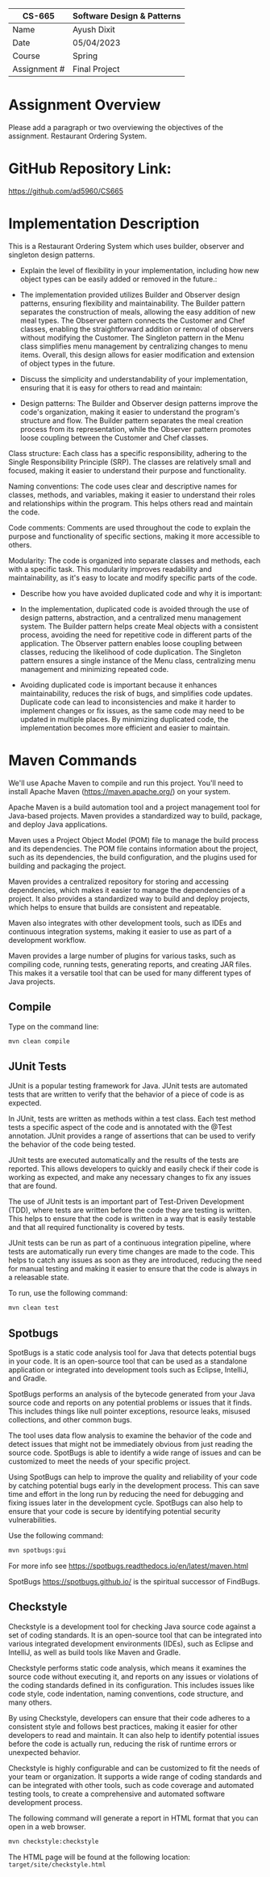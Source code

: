 
| CS-665       | Software Design & Patterns |
|--------------|----------------------------|
| Name         | Ayush Dixit                |
| Date         | 05/04/2023                 |
| Course       | Spring                     |
| Assignment # | Final Project              |

# Assignment Overview
Please add a paragraph or two overviewing the objectives of the assignment.
Restaurant Ordering System.

# GitHub Repository Link:
https://github.com/ad5960/CS665

# Implementation Description 
This is a Restaurant Ordering System which uses builder, observer and singleton design patterns.



- Explain the level of flexibility in your implementation, including how new object types can
be easily added or removed in the future.:

- The implementation provided utilizes Builder and Observer design patterns, 
ensuring flexibility and maintainability. The Builder pattern separates the construction 
of meals, allowing the easy addition of new meal types. The Observer pattern connects the 
Customer and Chef classes, enabling the straightforward addition or removal of observers without modifying the Customer. The Singleton pattern in the Menu class simplifies menu management by centralizing changes to menu items. Overall, this design allows for easier modification and extension of object types in the future.


- Discuss the simplicity and understandability of your implementation, ensuring that it is
easy for others to read and maintain:

- Design patterns: The Builder and Observer design patterns improve the code's organization, making it easier to understand the program's structure and flow. The Builder pattern separates the meal creation process from its representation, while the Observer pattern promotes loose coupling between the Customer and Chef classes.

Class structure: Each class has a specific responsibility, adhering to the Single Responsibility Principle (SRP). The classes are relatively small and focused, making it easier to understand their purpose and functionality.

Naming conventions: The code uses clear and descriptive names for classes, methods, and variables, making it easier to understand their roles and relationships within the program. This helps others read and maintain the code.

Code comments: Comments are used throughout the code to explain the purpose and functionality of specific sections, making it more accessible to others.

Modularity: The code is organized into separate classes and methods, each with a specific task. This modularity improves readability and maintainability, as it's easy to locate and modify specific parts of the code.


- Describe how you have avoided duplicated code and why it is important:

- In the implementation, duplicated code is avoided through the use of design patterns, abstraction, and a centralized menu management system. The Builder pattern helps create Meal objects with a consistent process, avoiding the need for repetitive code in different parts of the application. The Observer pattern enables loose coupling between classes, reducing the likelihood of code duplication. The Singleton pattern ensures a single instance of the Menu class, centralizing menu management and minimizing repeated code.

- Avoiding duplicated code is important because it enhances maintainability, reduces the risk of bugs, and simplifies code updates. Duplicate code can lead to inconsistencies and make it harder to implement changes or fix issues, as the same code may need to be updated in multiple places. By minimizing duplicated code, the implementation becomes more efficient and easier to maintain.



# Maven Commands

We'll use Apache Maven to compile and run this project. You'll need to install Apache Maven (https://maven.apache.org/) on your system. 

Apache Maven is a build automation tool and a project management tool for Java-based projects. Maven provides a standardized way to build, package, and deploy Java applications.

Maven uses a Project Object Model (POM) file to manage the build process and its dependencies. The POM file contains information about the project, such as its dependencies, the build configuration, and the plugins used for building and packaging the project.

Maven provides a centralized repository for storing and accessing dependencies, which makes it easier to manage the dependencies of a project. It also provides a standardized way to build and deploy projects, which helps to ensure that builds are consistent and repeatable.

Maven also integrates with other development tools, such as IDEs and continuous integration systems, making it easier to use as part of a development workflow.

Maven provides a large number of plugins for various tasks, such as compiling code, running tests, generating reports, and creating JAR files. This makes it a versatile tool that can be used for many different types of Java projects.

## Compile
Type on the command line: 

```bash
mvn clean compile
```



## JUnit Tests
JUnit is a popular testing framework for Java. JUnit tests are automated tests that are written to verify that the behavior of a piece of code is as expected.

In JUnit, tests are written as methods within a test class. Each test method tests a specific aspect of the code and is annotated with the @Test annotation. JUnit provides a range of assertions that can be used to verify the behavior of the code being tested.

JUnit tests are executed automatically and the results of the tests are reported. This allows developers to quickly and easily check if their code is working as expected, and make any necessary changes to fix any issues that are found.

The use of JUnit tests is an important part of Test-Driven Development (TDD), where tests are written before the code they are testing is written. This helps to ensure that the code is written in a way that is easily testable and that all required functionality is covered by tests.

JUnit tests can be run as part of a continuous integration pipeline, where tests are automatically run every time changes are made to the code. This helps to catch any issues as soon as they are introduced, reducing the need for manual testing and making it easier to ensure that the code is always in a releasable state.

To run, use the following command:
```bash
mvn clean test
```


## Spotbugs 

SpotBugs is a static code analysis tool for Java that detects potential bugs in your code. It is an open-source tool that can be used as a standalone application or integrated into development tools such as Eclipse, IntelliJ, and Gradle.

SpotBugs performs an analysis of the bytecode generated from your Java source code and reports on any potential problems or issues that it finds. This includes things like null pointer exceptions, resource leaks, misused collections, and other common bugs.

The tool uses data flow analysis to examine the behavior of the code and detect issues that might not be immediately obvious from just reading the source code. SpotBugs is able to identify a wide range of issues and can be customized to meet the needs of your specific project.

Using SpotBugs can help to improve the quality and reliability of your code by catching potential bugs early in the development process. This can save time and effort in the long run by reducing the need for debugging and fixing issues later in the development cycle. SpotBugs can also help to ensure that your code is secure by identifying potential security vulnerabilities.

Use the following command:

```bash
mvn spotbugs:gui 
```

For more info see 
https://spotbugs.readthedocs.io/en/latest/maven.html

SpotBugs https://spotbugs.github.io/ is the spiritual successor of FindBugs.


## Checkstyle 

Checkstyle is a development tool for checking Java source code against a set of coding standards. It is an open-source tool that can be integrated into various integrated development environments (IDEs), such as Eclipse and IntelliJ, as well as build tools like Maven and Gradle.

Checkstyle performs static code analysis, which means it examines the source code without executing it, and reports on any issues or violations of the coding standards defined in its configuration. This includes issues like code style, code indentation, naming conventions, code structure, and many others.

By using Checkstyle, developers can ensure that their code adheres to a consistent style and follows best practices, making it easier for other developers to read and maintain. It can also help to identify potential issues before the code is actually run, reducing the risk of runtime errors or unexpected behavior.

Checkstyle is highly configurable and can be customized to fit the needs of your team or organization. It supports a wide range of coding standards and can be integrated with other tools, such as code coverage and automated testing tools, to create a comprehensive and automated software development process.

The following command will generate a report in HTML format that you can open in a web browser. 

```bash
mvn checkstyle:checkstyle
```

The HTML page will be found at the following location:
`target/site/checkstyle.html`




